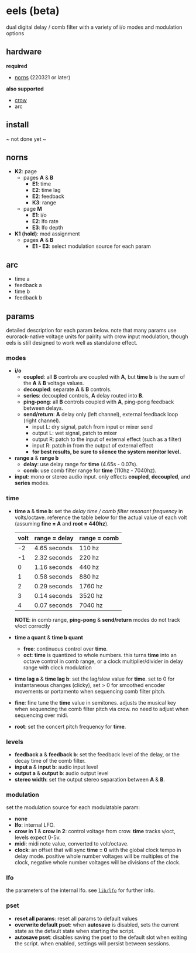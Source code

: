 # eels (beta)

dual digital delay / comb filter with a variety of i/o modes and modulation options

## hardware

**required**

- [norns](https://github.com/p3r7/awesome-monome-norns) (220321 or later)

**also supported**

- [crow](https://monome.org/docs/crow/)
- arc

## install

~ not done yet ~

## norns

- **K2**: page
    - pages **A** & **B**
        - **E1**: time
        - **E2**: time lag
        - **E2**: feedback
        - **K3**: range
    - page **M**
        - **E1**: i/o
        - **E2**: lfo rate
        - **E3**: lfo depth
- **K1 (hold)**: mod assignment
    - pages **A** & **B**
        - **E1 - E3**: select modulation source for each param
    
## arc

- time a
- feedback a
- time b
- feedback b

## params

detailed description for each param below. note that many params use eurorack-native voltage units for pairity with crow input modulation, though eels is still designed to work well as standalone effect.

### modes

- **i/o**
    - **coupled**: all **B** controls are coupled with **A**, but **time b** is the sum of the **A** & **B** voltage values.
    - **decoupled**: separate **A** & **B** controls.
    - **series**: decoupled controls, **A** delay routed into **B**.
    - **ping-pong**: all **B** controls coupled with **A**, ping-pong feedback between delays.
    - **send/return**: **A** delay only (left channel), external feedback loop (right channel). 
        - input L: dry signal, patch from input or mixer send
        - output L: wet signal, patch to mixer
        - output R: patch to the input of external effect (such as a filter)
        - input R: patch in from the output of external effect
        - **for best results, be sure to silence the system monitor level.**
- **range a** & **range b**
    - **delay**: use delay range for **time** (4.65s - 0.07s).
    - **comb**: use comb filter range for **time** (110hz - 7040hz).
- **input**: mono or stereo audio input. only effects **coupled**, **decoupled**, and **series** modes.

### time

- **time a** & **time b**: set the _delay time / comb filter resonant frequency_ in volts/octave. reference the table below for the actual value of each volt (assuming **fine = A** and **root = 440hz**).

    | volt   | **range = delay**   | **range = comb** |
    | ------ | ------------------- | -----------      |
    | -2     | 4.65 seconds        | 110 hz           |
    | -1     | 2.32 seconds        | 220 hz           |
    | 0      | 1.16 seconds        | 440 hz           |
    | 1      | 0.58 seconds        | 880 hz           |
    | 2      | 0.29 seconds        | 1760 hz          |
    | 3      | 0.14 seconds        | 3520 hz          |
    | 4      | 0.07 seconds        | 7040 hz          |
    
    **NOTE**: in comb range, **ping-pong** & **send/return** modes do not track v/oct correctly
    
- **time a quant** & **time b quant**
    - **free**: continuous control over **time**.
    - **oct**: **time** is quantized to whole numbers. this turns **time** into an octave control in comb range, or a clock multiplier/divider in delay range with clock modulation
- **time lag a** & **time lag b**: set the lag/slew value for **time**. set to 0 for instantaneous changes (clicky), set > 0 for smoothed encoder movements or portamento when sequencing comb filter pitch.
- **fine**: fine tune the **time** value in semitones. adjusts the musical key when sequencing the comb filter pitch via crow. no need to adjust when sequencing over midi.
- **root**: set the concert pitch frequency for **time**.

### levels

- **feedback a** & **feedback b**: set the feedback level of the delay, or the decay time of the comb filter.
- **input a** & **input b**: audio input level
- **output a** & **output b**: audio output level
- **stereo width**: set the output stereo separation between **A** & **B**.

### modulation

set the modulation source for each modulatable param:

- **none**
- **lfo**: internal LFO.
- **crow in 1** & **crow in 2**: control voltage from crow. **time** tracks v/oct, levels expect 0-5v.
- **midi**: midi note value, converted to volt/octave.
- **clock**: an offset that will sync **time = 0** with the global clock tempo in delay mode. positive whole number voltages will be multiples of the clock, negative whole number voltages will be divisions of the clock.

### lfo

the parameters of the internal lfo. see [`lib/lfo`](https://monome.org/docs/norns/reference/lib/lfo#lfo-attributes--defaults) for further info.

### pset

- **reset all params**: reset all params to default values
- **overwrite default pset**: when **autosave** is disabled, sets the current state as the default state when starting the script.
- **autosave pset**: disables saving the pset to the default slot when exiting the script. when enabled, settings will persist between sessions.
